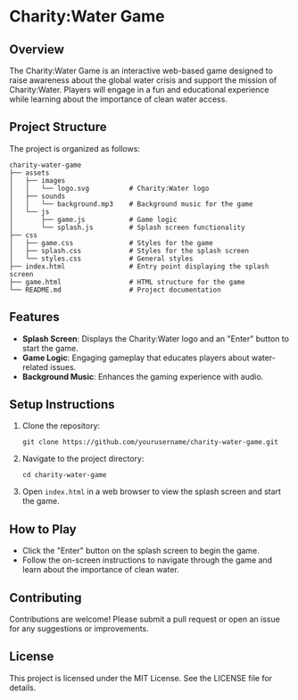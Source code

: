 # Charity:Water Game

## Overview
The Charity:Water Game is an interactive web-based game designed to raise awareness about the global water crisis and support the mission of Charity:Water. Players will engage in a fun and educational experience while learning about the importance of clean water access.

## Project Structure
The project is organized as follows:

```
charity-water-game
├── assets
│   ├── images
│   │   └── logo.svg          # Charity:Water logo
│   ├── sounds
│   │   └── background.mp3    # Background music for the game
│   └── js
│       ├── game.js           # Game logic
│       └── splash.js         # Splash screen functionality
├── css
│   ├── game.css              # Styles for the game
│   ├── splash.css            # Styles for the splash screen
│   └── styles.css            # General styles
├── index.html                # Entry point displaying the splash screen
├── game.html                 # HTML structure for the game
└── README.md                 # Project documentation
```

## Features
- **Splash Screen**: Displays the Charity:Water logo and an "Enter" button to start the game.
- **Game Logic**: Engaging gameplay that educates players about water-related issues.
- **Background Music**: Enhances the gaming experience with audio.

## Setup Instructions
1. Clone the repository:
   ```
   git clone https://github.com/yourusername/charity-water-game.git
   ```
2. Navigate to the project directory:
   ```
   cd charity-water-game
   ```
3. Open `index.html` in a web browser to view the splash screen and start the game.

## How to Play
- Click the "Enter" button on the splash screen to begin the game.
- Follow the on-screen instructions to navigate through the game and learn about the importance of clean water.

## Contributing
Contributions are welcome! Please submit a pull request or open an issue for any suggestions or improvements.

## License
This project is licensed under the MIT License. See the LICENSE file for details.
